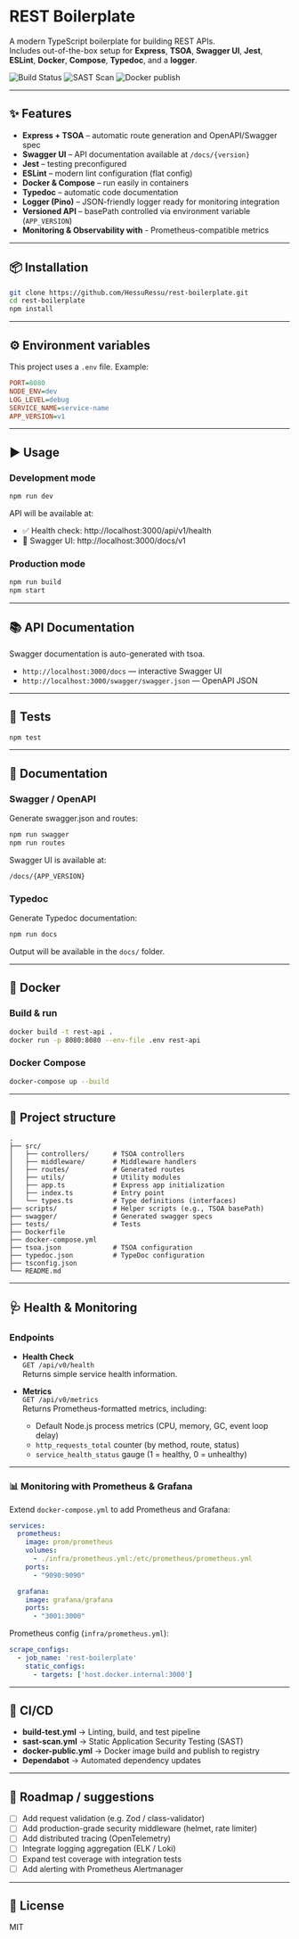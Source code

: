 # REST Boilerplate

A modern TypeScript boilerplate for building REST APIs.  
Includes out-of-the-box setup for **Express**, **TSOA**, **Swagger UI**, **Jest**, **ESLint**, **Docker**, **Compose**, **Typedoc**, and a **logger**.  

  ![Build Status](https://github.com/HessuRessu/rest-boilerplate/actions/workflows/build-test.yml/badge.svg)
  ![SAST Scan](https://github.com/HessuRessu/rest-boilerplate/actions/workflows/sast-scan.yml/badge.svg)
  ![Docker publish](https://github.com/HessuRessu/rest-boilerplate/actions/workflows/docker-publish.yml/badge.svg)


---

## ✨ Features

- **Express + TSOA** – automatic route generation and OpenAPI/Swagger spec  
- **Swagger UI** – API documentation available at `/docs/{version}`  
- **Jest** – testing preconfigured  
- **ESLint** – modern lint configuration (flat config)  
- **Docker & Compose** – run easily in containers  
- **Typedoc** – automatic code documentation  
- **Logger (Pino)** – JSON-friendly logger ready for monitoring integration  
- **Versioned API** – basePath controlled via environment variable (`APP_VERSION`)  
- **Monitoring & Observability with** - Prometheus-compatible metrics

---

## 📦 Installation

``` bash
git clone https://github.com/HessuRessu/rest-boilerplate.git
cd rest-boilerplate
npm install
```

---

## ⚙️ Environment variables

This project uses a `.env` file. Example:  

``` ini
PORT=8080
NODE_ENV=dev
LOG_LEVEL=debug
SERVICE_NAME=service-name
APP_VERSION=v1
```

---

## ▶️ Usage

### Development mode

``` bash
npm run dev
```

API will be available at:  
- ✅ Health check: http://localhost:3000/api/v1/health  
- 📖 Swagger UI: http://localhost:3000/docs/v1  

### Production mode

``` bash
npm run build
npm start
```

---

## 📚 API Documentation

Swagger documentation is auto-generated with tsoa.

- `http://localhost:3000/docs` — interactive Swagger UI  
- `http://localhost:3000/swagger/swagger.json` — OpenAPI JSON  

---

## 🧪 Tests

``` bash
npm test
```

---

## 📑 Documentation

### Swagger / OpenAPI

Generate swagger.json and routes:  

``` bash
npm run swagger
npm run routes
```

Swagger UI is available at:  

`/docs/{APP_VERSION}`

### Typedoc

Generate Typedoc documentation:  

``` bash
npm run docs
```

Output will be available in the `docs/` folder.

---

## 🐳 Docker

### Build & run

``` bash
docker build -t rest-api .
docker run -p 8080:8080 --env-file .env rest-api
```

### Docker Compose

``` bash
docker-compose up --build
```

---

## 📂 Project structure

``` text
.
├── src/
│   ├── controllers/      # TSOA controllers
│   ├── middleware/       # Middleware handlers
│   ├── routes/           # Generated routes
│   ├── utils/            # Utility modules
│   ├── app.ts            # Express app initialization
│   ├── index.ts          # Entry point
│   └── types.ts          # Type definitions (interfaces)
├── scripts/              # Helper scripts (e.g., TSOA basePath)
├── swagger/              # Generated swagger specs
├── tests/                # Tests
├── Dockerfile
├── docker-compose.yml
├── tsoa.json             # TSOA configuration
├── typedoc.json          # TypeDoc configuration
├── tsconfig.json
└── README.md
```

---

## 🩺 Health & Monitoring

### Endpoints

- **Health Check**  
  `GET /api/v0/health`  
  Returns simple service health information.

- **Metrics**  
  `GET /api/v0/metrics`  
  Returns Prometheus-formatted metrics, including:
  - Default Node.js process metrics (CPU, memory, GC, event loop delay)  
  - `http_requests_total` counter (by method, route, status)  
  - `service_health_status` gauge (1 = healthy, 0 = unhealthy)  

---

### 📊 Monitoring with Prometheus & Grafana

Extend `docker-compose.yml` to add Prometheus and Grafana:

``` yaml
services:
  prometheus:
    image: prom/prometheus
    volumes:
      - ./infra/prometheus.yml:/etc/prometheus/prometheus.yml
    ports:
      - "9090:9090"

  grafana:
    image: grafana/grafana
    ports:
      - "3001:3000"
```

Prometheus config (`infra/prometheus.yml`):

``` yaml
scrape_configs:
  - job_name: 'rest-boilerplate'
    static_configs:
      - targets: ['host.docker.internal:3000']
```

---

## 🤖 CI/CD

- **build-test.yml** → Linting, build, and test pipeline  
- **sast-scan.yml** → Static Application Security Testing (SAST)  
- **docker-public.yml** → Docker image build and publish to registry  
- **Dependabot** → Automated dependency updates  

---

## 🚧 Roadmap / suggestions

- [ ] Add request validation (e.g. Zod / class-validator)  
- [ ] Add production-grade security middleware (helmet, rate limiter)  
- [ ] Add distributed tracing (OpenTelemetry)  
- [ ] Integrate logging aggregation (ELK / Loki)  
- [ ] Expand test coverage with integration tests  
- [ ] Add alerting with Prometheus Alertmanager 

---

## 📜 License

MIT